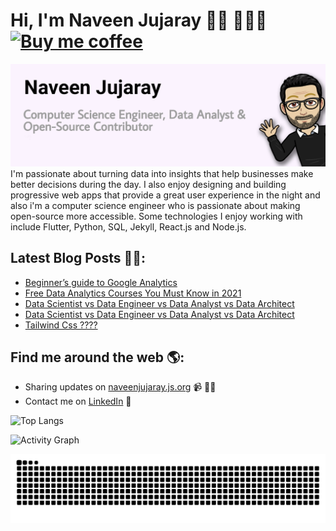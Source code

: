 # Hi, I'm Naveen Jujaray 👋🏼 👨🏻‍💻  [![Buy me coffee](https://img.shields.io/badge/Buy%20me%20a%20coffee-donate-orange)](https://www.buymeacoffee.com/naveenjujaray)

<img src="https://github.com/naveenjujaray/naveenjujaray/blob/master/cropped.jpg?raw=true" alt="banner that says Naveen Jujaray - software engineer, content creator.">
I'm passionate about turning data into insights that help businesses make better decisions during the day. I also enjoy designing and building progressive web apps that provide a great user experience in the night and also i'm a computer science engineer who is passionate about making open-source more accessible. Some technologies I enjoy working with include Flutter, Python, SQL, Jekyll, React.js and Node.js.

## Latest Blog Posts ✍🏻:
<!-- BLOG-POST-LIST:START -->
- [Beginner’s guide to Google Analytics](https://naveenjujaray.medium.com/things-to-know-about-google-analytics-beginners-guide-e081e6a69a5d?source=rss-c7c41032b836------2)
- [Free Data Analytics Courses You Must Know in 2021](https://naveenjujaray.medium.com/free-data-analytics-courses-you-must-know-in-2021-a6a83e39cc1d?source=rss-c7c41032b836------2)
- [Data Scientist vs Data Engineer vs Data Analyst vs Data Architect](https://naveenjujaray.medium.com/data-scientist-vs-data-engineer-vs-data-analyst-vs-data-architect-4f3343763300?source=rss-c7c41032b836------2)
- [Data Scientist vs Data Engineer vs Data Analyst vs Data Architect](https://naveenjujaray.js.org/datavsdata)
- [Tailwind Css ????](https://naveenjujaray.js.org/tailwindcsswhat)
<!-- BLOG-POST-LIST:END -->

## Find me around the web 🌎:
- Sharing updates on <a href="https://naveenjujaray.js.org">naveenjujaray.js.org</a> 📹 ✍🏼
- Contact me on <a href="https://www.linkedin.com/in/naveenjujaray/">LinkedIn</a> 💼

![Top Langs](https://github-readme-stats.vercel.app/api/top-langs/?username=naveenjujaray&layout=compact)

![Activity Graph](https://github-readme-activity-graph.vercel.app/graph?username=naveenjujaray&custom_title=Naveen%20Jujaray's%20GitHub%20Activity%20Graph&bg_color=0D1117&color=7F3FBF&line=7F3FBF&point=7F3FBF&area_color=FFFFFF&title_color=FFFFFF&area=true)

<picture>
  <source media="(prefers-color-scheme: dark)" srcset="https://raw.githubusercontent.com/naveenjujaray/naveenjujaray/output/github-contribution-grid-snake-dark.svg">
  <source media="(prefers-color-scheme: light)" srcset="https://raw.githubusercontent.com/naveenjujaray/naveenjujaray/output/github-contribution-grid-snake.svg">
  <img alt="github contribution grid snake animation" src="https://raw.githubusercontent.com/naveenjujaray/naveenjujaray/output/github-contribution-grid-snake.svg">
</picture>



